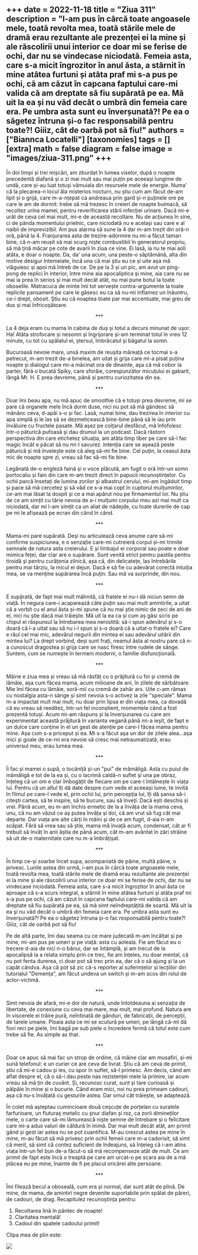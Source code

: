 
+++
date = 2022-11-18
title = "Ziua 311"
description = "I-am pus în cârcă toate angoasele mele, toată revolta mea, toată stările mele de dramă erau rezultante ale prezenței ei la mine și ale răscolirii unui interior ce doar mi se ferise de ochi, dar nu se vindecase niciodată. Femeia asta, care s-a micit îngrozitor în anul ăsta, a stârnit în mine atâtea furtuni și atâta praf mi s-a pus pe ochi, că am căzut în capcana faptului care-mi valida că am dreptate să fiu supărată pe ea. Mă uit la ea și nu văd decât o umbră din femeia care era. Pe umbra asta sunt eu înverșunată?! Pe ea o săgetez întruna și-o fac responsabilă pentru toate?! Giiiz, cât de oarbă pot să fiu!"
authors = ["Biannca Locatelli"]
[taxonomies]
tags = []
[extra]
math = false
diagram = false
image = "images/ziua-311.png"
+++
---

În doi timpi și trei mișcări, am zburdat în lumea viselor, după o noapte precedentă diafană și o zi mai mult sau mai puțin pe aceeași lungime de undă, care și-au luat totuși vămuiala din resursele mele de energie. Numa' că la plecarea-n locul ăla misterios nocturn, nu știu cum am făcut de-am lipit și o grijă, care m-a-nțepat ca andreaua prin gard și-n puținele ore pe care le am de dormit: trebe să mă trezesc în creieri de noapte buimacă, să recoltez urina mamei, pentru reverificarea stării infecției urinare. Dacă mi-e urât de ceva cel mai mult, mi-e de această recoltare. Nu de acțiunea în sine, ci de pânda momentului prielnic, care niciodată nu e același sau care e al naibii de imprevizibil. Am pus alarma să sune la 4 dar m-am trezit din oră-n oră, până la 4. Franjurarea asta de trezire-adormire nu mi-a făcut taman bine, că n-am reușit să mai scurg niște combustibil în generatorul propriu, să mă țină măcar pe cote de avarii în ziua ce vine. Ei lasă, ia nu te mai aoli atâta, e doar o noapte. Da, da' una acum, una peste-o săptămână, alta din motive desigur întemeiate, încă una că mai știu eu ce și uite așa mă vlăguiesc și apoi mă întreb de ce. De pe la 3 și un pic, am avut un ping-pong de replici în interior, între mine aia apocaliptica și mine, aia care nu se mai ia prea în serios și mai mult decât atât, nu mai pune botul la toate oboselile. Matracuca de minte îmi tot servește contra-argumente la toate replicile pansament pe care le găsesc eu ca să nu-mi inflamez un înăuntru, ce-i drept, obosit. Știu eu că noaptea toate par mai accentuate, mai greu de dus și mai înfricoșătoare.

<p style="text-align: center;">***</p>

La 4 deja eram cu mama în cabina de duș și totul a decurs minunat de ușor. Ha! Atâta strofocare și nesomn și îngrijorare și-am terminat totul în vreo 12 minute, cu tot cu spălatul ei, ștersul, îmbrăcatul și băgatul la somn.

Bucuroasă nevoie mare, unsă maxim de reușita măreață ce tocmai s-a petrecut, m-am trezit de-a binelea, am uitat și grija care mi-a pisat puțina noapte și dialogul care mi-a măcinat ora de dinainte, așa că mă cobor la parter, fără o bucată Spiky, care sforăie, corespunzător micuțului ei gabarit, lângă Mr. H. E prea devreme, până și pentru curiozitatea din ea.

<p style="text-align: center;">***</p>

Doar îmi beau apa, nu mă apuc de smoothie că e totuși prea devreme, mi se pare că organele mele încă dorm duse, nici nu pot să mă gândesc să mănânc ceva, d-apăi s-o și fac. Lasă, numai bine, dau trezirea în interior cu apa simplă și le las să se dezmeticească bine-bine până să le iau prin învăluire cu fructele pasate. Mă așez pe colțarul desfăcut, mă înfofolesc într-o păturică pufoasă și dau drumul la un podcast. Dacă răstorn perspectiva din care etichetez situația, am atâta timp liber pe care să-l fac magic încât e păcat să nu mi-l savurez. Intenția care se așează peste păturică și mă învelește este că aleg să-mi fie bine. Cel puțin, la ceasul ăsta mic de noapte spre zi, vreau să fac să-mi fie bine.

Legănată de-o engleză faină și o voce plăcută, am fugit o oră într-un somn portocaliu și fain din care m-am trezit direct în papucii recunoștințelor. Cu ochii parcă însetați de lumina zorilor și albastrul cerului, mi-am îngăduit timp și pace să mă cercetez și să văd ce s-a mai copt în cuptorul mulțumirilor, ce-am mai lăsat la dospit și ce a mai apărut nou pe firmamentul lor. Nu știu de ce am simțit cu tărie nevoia de a-i mulțumi corpului meu azi mai mult ca niciodată, dar mi l-am simțit ca un aliat de nădejde, cu toate durerile de cap pe mi le afișează pe ecran din când în când.

<p style="text-align: center;">***</p>

Mama-mi pare supărată. Deși nu articulează ceva anume care să-mi confirme suspiciunea, e o senzație care-mi cutreieră corpul și-mi trimite semnale de natura asta creierului. E și limbajul ei corporal sau poate e doar mimica feței, dar clar are o supărare. Sunt venită strict pentru pastila pentru tiroidă și pentru curățenia zilnică, așa că, din delicatețe, las întrebările pentru mai târziu, la micul ei dejun. Dacă e să fie cu adevărat corectă intuiția mea, se va menține supărarea încă puțin. Sau mă va surprinde, din nou.

<p style="text-align: center;">***</p>

E supărată, de fapt mai mult mâhnită, că fratele ei nu-i dă niciun semn de viață. În negura care-i acaparează câte puțin sau mai mult amintirile, a uitat că a vorbit cu el anul ăsta și-mi spune că nu mai știe nimic de zeci de ani de el, nici nu știe dacă mai trăiește. Mă uit la ea ca și cum aș găsi scris pe chipul ei răspunsul la întrebarea mea nerostită: să-i spun adevărul și s-o doară că l-a uitat sau să nu i-l spun și s-o doară că a uitat-o fratele ei? Care e răul cel mai mic, adevărul negurii din mintea ei sau adevărul uitării din mintea lui? La drept vorbind, deși sunt frați, neamul ăsta al nostru pare că n-a cunoscut dragostea și grija care se nasc firesc între rudele de sânge. Suntem, cum se numește în termeni moderni, o familie disfuncțională.

<p style="text-align: center;">***</p>

Mâine e ziua mea și vreau să mă răsfăț cu o prăjitură cu foi și cremă de lămâie, așa cum făcea mama, acum milioane de ani, în zilele de sărbătoare. Mie îmi făcea cu lămâie, soră-mii cu cremă de zahăr ars. Uite c-am rămas cu nostalgia asta-n sânge și simt nevoia s-o activez la zile "speciale". Mama m-a impactat mult mai mult, nu doar prin lipsa ei din viața mea, ca dovadă că eu vreau să reeditez, într-un fel inconștient, momentele când a fost prezentă totuși. Acum mi-am răspuns și la înverșunarea cu care am experimentat această prăjitură în varianta vegană până mi-a ieșit, de fapt e un dulce care conține în el un gest de atenție pe care-l făcea mama pentru mine. Așa cum s-a priceput și ea. Mi s-a făcut așa un dor de zilele alea…așa mici și goale de ce-mi era nevoie să cresc mai netraumatizată, erau universul meu, erau lumea mea.

<p style="text-align: center;">***</p>

Îi fac și mamei o supă, o tocăniță și-un "pui" de mămăligă. Asta cu puiul de mămăligă e tot de la ea și, cu o lacrimă caldă-n suflet și una pe obraz, înțeleg că un om e clar îmbogățit de fiecare om pe care-l întâlnește în viața lui. Pentru că un altul îți dă date despre cum vede el aceeași lume, te invită în filmul pe care-l vede el, prin ochii lui, prin percepția lui, îți dă șansa să-i citești cartea, să te inspire, să te bucure, sau să înveți. Dacă ești deschis și vrei. Până acum, eu m-am închis ermetic de la a învăța de la mama ceva, unu, că nu am văzut ce aș putea învăța și doi, că am vrut să fug cât mai departe. Dar viața are alte cărți în mâini și de ce am fugit, d-aia n-am scăpat. Fără să vrea sau să știe, mama mă învață acum, condensat, cât ar fi trebuit să învăț în anii ăștia de până acum, cât m-am avântat în zări străine să uit de-o maternitate care nu m-a îmbrățișat.

<p style="text-align: center;">***</p>

În timp ce-și soarbe încet supa, acompaniată de pâine, multă pâine, o privesc. Lunile astea din urmă, i-am pus în cârcă toate angoasele mele, toată revolta mea, toată stările mele de dramă erau rezultante ale prezenței ei la mine și ale răscolirii unui interior ce doar mi se ferise de ochi, dar nu se vindecase niciodată. Femeia asta, care s-a micit îngrozitor în anul ăsta ce aproape că s-a scurs integral, a stârnit în mine atâtea furtuni și atâta praf mi s-a pus pe ochi, că am căzut în capcana faptului care-mi valida că am dreptate să fiu supărată pe ea, să mă simt neîndreptățită de soartă. Mă uit la ea și nu văd decât o umbră din femeia care era. Pe umbra asta sunt eu înverșunată?! Pe ea o săgetez întruna și-o fac responsabilă pentru toate?! Giiiz, cât de oarbă pot să fiu!

Pe de altă parte, îmi dau seama cu ce mare judecată m-am încălțat și pe mine, mi-am pus pe umeri și pe viață: asta cu aoleala. Fie am făcut eu o trecere d-aia de nici n-o bănui, dar se întâmplă, și am trecut de la apocalipsă la a relata simplu prin ce trec, fie am înțeles, nu doar mental, că nu pot fenta durerea, ci doar pot să trec prin ea, dar că o să ajung și la un capăt cândva. Așa că pot să zic că-s reporter al suferințelor și lecțiilor din tutorialul "Demența", am făcut undeva un switch și m-am scos din rolul de actor-victimă.

<p style="text-align: center;">***</p>

Simt nevoia de afară, mi-e dor de natură, unde întotdeauna ai senzația de libertate, de conexiune cu ceva mai mare, mai mult, mai profund. Natura are în viscerele ei trăire pură, neîntinată de gânduri, de fabricații, de percepții, de tarele umane. Ploaia asta ce mi se scutură pe umeri, pe lângă că-mi dă fiori reci pe piele, îmi bagă pe sub piele o încredere fermă că totul este cum trebe să fie. As simple as that.

<p style="text-align: center;">***</p>

Doar ce apuc să mai fac un strop de ordine, că mâine clar am musafiri, și-mi sună telefonul: e un curier ce are ceva de livrat. Știu că am ceva de primit, știu că mi-e cadou și ies, cu spor în suflet, să-l primesc. Am decis, când am aflat despre el, că o să-i dau peste nas rezistenței mele la primire, iar acum vreau să mă țin de cuvânt. Și, recunosc curat, sunt și tare curioasă și pâlpâie în mine și o bucurie. Când eram mici, noi nu prea primeam cadouri, așa că nu-s învățată cu gesturile astea. Dar omul cât trăiește, se adaptează.

În colet mă așteptau cumincioare două ceșcuțe de porțelan cu suratele farfurioare, un fluturaș metalic cu șnur diafan și roz, ca zorii dimineților mele, o carte care să-mi lămurească niște semne de întrebare și o felicitare care mi-a adus valuri de căldură în inimă. Dar mai mult decât atât, am primit gând și gest iar astea nu se pot cuantifica. M-au crescut astea pe mine în mine, m-au făcut să mă privesc prin ochii femeii care m-a cadorisit, să simt că merit, să simt că contez suficient de îndeajuns, să înțeleg că i-am atins viața într-un fel bun de-a făcut-o să mă recompenseze atât de mult. Ce am primit de fapt este încă o treaptă pe care am urcat-o pe scara aia de a mă plăcea eu pe mine, înainte de fi pe placul oricărei alte persoane.

<p style="text-align: center;">***</p>

Îmi filează becul a oboseală, cum era și normal, dar sunt atât de plină. De mine, de mama, de amintiri negre devenite suportabile prin spălat de păreri, de cadouri, de drag. Recapitulez recunoștința pentru:
1. Recoltarea lină în pântec de noapte!
2. Claritatea mentală!
3. Cadoul din spatele cadoului primit!

Clipa mea de plin este:

<div class="flex justify-center">
  <img src="images/311-576x1024.jpeg" />
</div>
